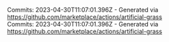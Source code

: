 Commits: 2023-04-30T11:07:01.396Z - Generated via https://github.com/marketplace/actions/artificial-grass
<br>
Commits: 2023-04-30T11:07:01.396Z - Generated via https://github.com/marketplace/actions/artificial-grass
<br>
